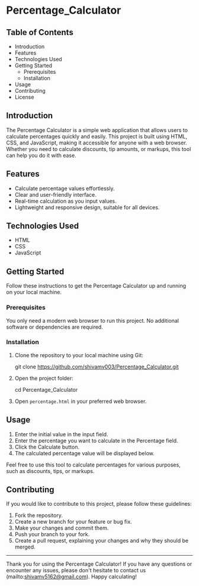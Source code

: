# Percentage_Calculator

## Table of Contents

- Introduction
- Features
- Technologies Used
- Getting Started
  - Prerequisites
  - Installation
- Usage
- Contributing
- License

## Introduction

The Percentage Calculator is a simple web application that allows users to calculate percentages quickly and easily. This project is built using HTML, CSS, and JavaScript, making it accessible for anyone with a web browser. Whether you need to calculate discounts, tip amounts, or markups, this tool can help you do it with ease.

## Features

- Calculate percentage values effortlessly.
- Clear and user-friendly interface.
- Real-time calculation as you input values.
- Lightweight and responsive design, suitable for all devices.

## Technologies Used

- HTML
- CSS
- JavaScript

## Getting Started

Follow these instructions to get the Percentage Calculator up and running on your local machine.

### Prerequisites

You only need a modern web browser to run this project. No additional software or dependencies are required.

### Installation

1. Clone the repository to your local machine using Git:

  
   git clone https://github.com/shivamv003/Percentage_Calculator.git
   

2. Open the project folder:


   cd Percentage_Calculator


3. Open `percentage.html` in your preferred web browser.

## Usage

1. Enter the initial value in the input field.
2. Enter the percentage you want to calculate in the Percentage field.
3. Click the Calculate button.
4. The calculated percentage value will be displayed below.

Feel free to use this tool to calculate percentages for various purposes, such as discounts, tips, or markups.

## Contributing

If you would like to contribute to this project, please follow these guidelines:

1. Fork the repository.
2. Create a new branch for your feature or bug fix.
3. Make your changes and commit them.
4. Push your branch to your fork.
5. Create a pull request, explaining your changes and why they should be merged.


---

Thank you for using the Percentage Calculator! If you have any questions or encounter any issues, please don't hesitate to contact us (mailto:shivamv5162@gmail.com). Happy calculating!
